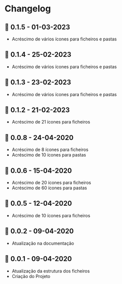 # Changelog

## 🔖 0.1.5  -  01-03-2023

- Acréscimo de vários ícones para ficheiros e pastas

## 🔖 0.1.4  -  25-02-2023

- Acréscimo de vários ícones para ficheiros e pastas

## 🔖 0.1.3  -  23-02-2023

- Acréscimo de vários ícones para ficheiros e pastas
  
## 🔖 0.1.2  -  21-02-2023

- Acréscimo de 21 ícones para ficheiros

## 🔖 0.0.8  -  24-04-2020

- Acréscimo de 8 ícones para ficheiros
- Acréscimo de 10 ícones para pastas

## 🔖 0.0.6  -  15-04-2020

- Acréscimo de 20 ícones para ficheiros
- Acréscimo de 60 ícones para pastas

## 🔖 0.0.5  -  12-04-2020

- Acréscimo de 10 ícones para ficheiros

## 🔖 0.0.2  -  09-04-2020

- Atualização na documentação

## 🔖 0.0.1  -  09-04-2020

- Atualização da estrutura dos ficheiros
- Criação do Projeto
